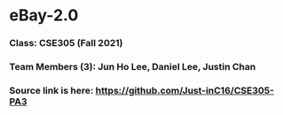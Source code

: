 # eBay-2.0
### Class: CSE305 (Fall 2021)
### Team Members (3): Jun Ho Lee, Daniel Lee, Justin Chan 
### Source link is here: https://github.com/Just-inC16/CSE305-PA3
